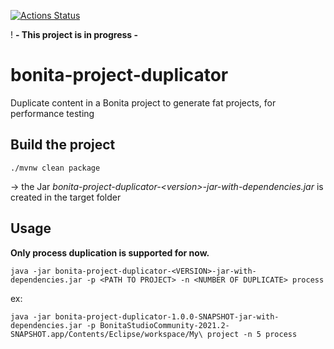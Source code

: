 [![Actions Status](https://github.com/alachambre/bonita-project-duplicator/workflows/Build/badge.svg)](https://github.com/alachambre/bonita-project-duplicator/actions?query=workflow%3ABuild)

! **- This project is in progress -**

# bonita-project-duplicator

Duplicate content in a Bonita project to generate fat projects, for performance testing

## Build the project

`./mvnw clean package`

-> the Jar _bonita-project-duplicator-\<version\>-jar-with-dependencies.jar_ is created in the target folder

## Usage

**Only process duplication is supported for now.**

`java -jar bonita-project-duplicator-<VERSION>-jar-with-dependencies.jar -p <PATH TO PROJECT> -n <NUMBER OF DUPLICATE> process`

ex:
  
`java -jar bonita-project-duplicator-1.0.0-SNAPSHOT-jar-with-dependencies.jar -p BonitaStudioCommunity-2021.2-SNAPSHOT.app/Contents/Eclipse/workspace/My\ project -n 5 process`

